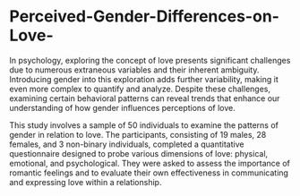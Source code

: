 # Perceived-Gender-Differences-on-Love-
In psychology, exploring the concept of love presents significant challenges due to 
numerous extraneous variables and their inherent ambiguity. Introducing gender into this 
exploration adds further variability, making it even more complex to quantify and analyze. 
Despite these challenges, examining certain behavioral patterns can reveal trends that enhance 
our understanding of how gender influences perceptions of love. 

This study involves a sample of 50 individuals to examine the patterns of gender in 
relation to love. The participants, consisting of 19 males, 28 females, and 3 non-binary 
individuals, completed a quantitative questionnaire designed to probe various dimensions of 
love: physical, emotional, and psychological. They were asked to assess the importance of 
romantic feelings and to evaluate their own effectiveness in communicating and expressing love 
within a relationship.
